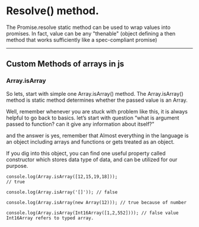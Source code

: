 # Resolve() method.
The Promise.resolve static method can be used to wrap values into promises.
In fact, value can be any "thenable" (object defining a then method that works sufficiently like a spec-compliant
promise)
____________________________________
## Custom Methods of arrays in js
 ### Array.isArray
So lets, start with simple one Array.isArray() method. The Array.isArray() method is static method determines whether the passed value is an Array.

Well, remember whenever you are stuck with problem like this, it is always helpful to go back to basics. let’s start with question “what is argument passed to function? can it give any information about itself?”

and the answer is yes, remember that Almost everything in the language is an object including arrays and functions or gets treated as an object. 

If you dig into this object, you can find one useful property called constructor which stores data type of data, and can be utilized for our purpose.
 ```
 console.log(Array.isArray([12,15,19,18]));
// true

console.log(Array.isArray('[]')); // false

console.log(Array.isArray(new Array(12))); // true because of number

console.log(Array.isArray(Int16Array([1,2,552]))); // false value Int16Array refers to typed array.
 ```
